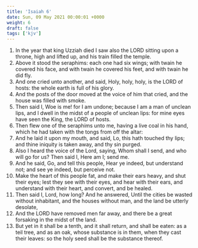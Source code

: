 ```yaml
---
title: 'Isaiah 6'
date: Sun, 09 May 2021 00:00:01 +0000
weight: 6
draft: false
tags: ['kjv'] 
---
```


1. In the year that king Uzziah died I saw also the LORD sitting upon a throne, high and lifted up, and his train filled the temple.
2. Above it stood the seraphims: each one had six wings; with twain he covered his face, and with twain he covered his feet, and with twain he did fly.
3. And one cried unto another, and said, Holy, holy, holy, is the LORD of hosts: the whole earth is full of his glory.
4. And the posts of the door moved at the voice of him that cried, and the house was filled with smoke.
5. Then said I, Woe is me! for I am undone; because I am a man of unclean lips, and I dwell in the midst of a people of unclean lips: for mine eyes have seen the King, the LORD of hosts.
6. Then flew one of the seraphims unto me, having a live coal in his hand, which he had taken with the tongs from off the altar:
7. And he laid it upon my mouth, and said, Lo, this hath touched thy lips; and thine iniquity is taken away, and thy sin purged.
8. Also I heard the voice of the Lord, saying, Whom shall I send, and who will go for us? Then said I, Here am I; send me.
9. And he said, Go, and tell this people, Hear ye indeed, but understand not; and see ye indeed, but perceive not.
10. Make the heart of this people fat, and make their ears heavy, and shut their eyes; lest they see with their eyes, and hear with their ears, and understand with their heart, and convert, and be healed.
11. Then said I, Lord, how long? And he answered, Until the cities be wasted without inhabitant, and the houses without man, and the land be utterly desolate,
12. And the LORD have removed men far away, and there be a great forsaking in the midst of the land.
13. But yet in it shall be a tenth, and it shall return, and shall be eaten: as a teil tree, and as an oak, whose substance is in them, when they cast their leaves: so the holy seed shall be the substance thereof.
